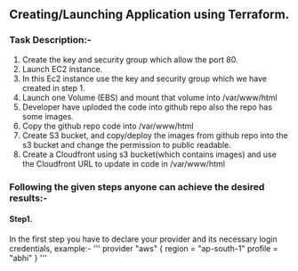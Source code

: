 ## Creating/Launching Application using Terraform.
### Task Description:-
1. Create the key and security group which allow the port 80.
2. Launch EC2 instance.
3. In this Ec2 instance use the key and security group which we have created in step 1.
4. Launch one Volume (EBS) and mount that volume into /var/www/html
5. Developer have uploded the code into github repo also the repo has some images.
6. Copy the github repo code into /var/www/html
7. Create S3 bucket, and copy/deploy the images from github repo into the s3 bucket and change the permission to public readable.
8. Create a Cloudfront using s3 bucket(which contains images) and use the Cloudfront URL to  update in code in /var/www/html

### Following the given steps anyone can achieve the desired results:-
#### Step1.
In the first step you have to declare your provider and its necessary login credentials, example:-
'''
provider "aws" {
  region     = "ap-south-1"
  profile    = "abhi"
}
'''
